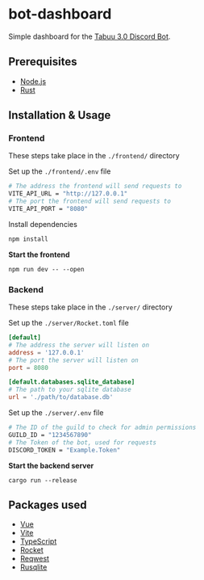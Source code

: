 # bot-dashboard

Simple dashboard for the [Tabuu 3.0 Discord Bot](https://github.com/SSBUTrainingGrounds/Tabuu-3.0).

## Prerequisites

-   [Node.js](https://nodejs.org/en/)
-   [Rust](https://www.rust-lang.org/tools/install)

## Installation & Usage

### Frontend

These steps take place in the `./frontend/` directory

Set up the `./frontend/.env` file

```bash
# The address the frontend will send requests to
VITE_API_URL = "http://127.0.0.1"
# The port the frontend will send requests to
VITE_API_PORT = "8080"
```

Install dependencies

```bash
npm install
```

**Start the frontend**

```
npm run dev -- --open
```

### Backend

These steps take place in the `./server/` directory

Set up the `./server/Rocket.toml` file

```toml
[default]
# The address the server will listen on
address = '127.0.0.1'
# The port the server will listen on
port = 8080

[default.databases.sqlite_database]
# The path to your sqlite database
url = './path/to/database.db'
```

Set up the `./server/.env` file

```bash
# The ID of the guild to check for admin permissions
GUILD_ID = "1234567890"
# The Token of the bot, used for requests
DISCORD_TOKEN = "Example.Token"
```

**Start the backend server**

```
cargo run --release
```

## Packages used

-   [Vue](https://vuejs.org/)
-   [Vite](https://vitejs.dev/)
-   [TypeScript](https://www.typescriptlang.org/)
-   [Rocket](https://docs.rs/rocket/0.4.11/rocket/)
-   [Reqwest](https://docs.rs/reqwest/latest/reqwest/)
-   [Rusqlite](https://docs.rs/rusqlite/latest/rusqlite/)

